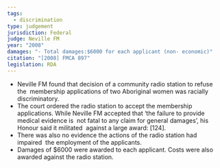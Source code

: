 ```yaml
---
tags:
  - discrimination
type: judgement
jurisdiction: Federal
judge: Neville FM
year: "2008"
damages: "- Total damages:$6000 for each applicant (non- economic)"
citation: "[2008] FMCA 897"
legislation: RDA
---
```

- Neville FM found that decision of a community radio station to refuse the  membership applications of two Aboriginal women was racially  discriminatory.
- The court ordered the radio station to accept the membership applications. While Neville FM accepted that ‘the failure to provide medical evidence is  not fatal to any claim for general damages’, his Honour said it militated  against a large award: [124].
- There was also no evidence the actions of the radio station had impaired  the employment of the applicants.
- Damages of $6000 were awarded to each applicant. Costs were also  awarded against the radio station.

